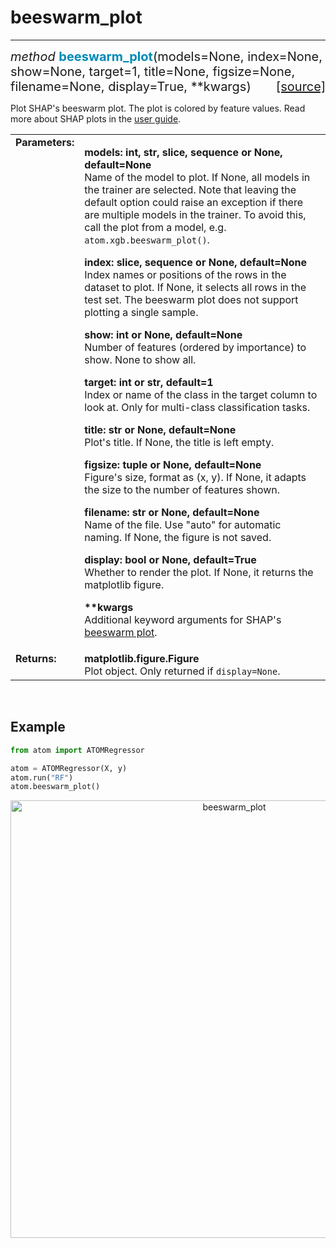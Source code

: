 # beeswarm_plot
---------------

<div style="font-size:20px">
<em>method</em> <strong style="color:#008AB8">beeswarm_plot</strong>(models=None,
index=None, show=None, target=1, title=None, figsize=None, filename=None,
display=True, **kwargs)
<span style="float:right">
<a href="https://github.com/tvdboom/ATOM/blob/master/atom/plots.py#L3274">[source]</a>
</span>
</div>

Plot SHAP's beeswarm plot. The plot is colored by feature values.
Read more about SHAP plots in the [user guide](../../../user_guide/plots/#shap).

<table style="font-size:16px">
<tr>
<td width="20%" class="td_title" style="vertical-align:top"><strong>Parameters:</strong></td>
<td width="80%" class="td_params">
<p>
<strong>models: int, str, slice, sequence or None, default=None</strong><br>
Name of the model to plot. If None, all models in the trainer are
selected. Note that leaving the default option could raise an
exception if there are multiple models in the trainer. To avoid
this, call the plot from a model, e.g. <code>atom.xgb.beeswarm_plot()</code>.
</p>
<p>
<strong>index: slice, sequence or None, default=None</strong><br>
Index names or positions of the rows in the dataset to plot.
If None, it selects all rows in the test set. The beeswarm
plot does not support plotting a single sample.
</p>
<p>
<strong>show: int or None, default=None</strong><br>
Number of features (ordered by importance) to show. None to show all.
</p>
<p>
<strong>target: int or str, default=1</strong><br>
Index or name of the class in the target column to look at. Only
for multi-class classification tasks.
</p>
<p>
<strong>title: str or None, default=None</strong><br>
Plot's title. If None, the title is left empty.
</p>
<p>
<strong>figsize: tuple or None, default=None</strong><br>
Figure's size, format as (x, y). If None, it adapts the size to the
number of features shown.
</p>
<p>
<strong>filename: str or None, default=None</strong><br>
Name of the file. Use "auto" for automatic naming.
If None, the figure is not saved.
</p>
<p>
<strong>display: bool or None, default=True</strong><br>
Whether to render the plot. If None, it returns the matplotlib figure.
</p>
<p>
<strong>**kwargs</strong><br>
Additional keyword arguments for SHAP's <a href="https://shap.readthedocs.io/en/latest/generated/shap.plots.beeswarm.html">beeswarm plot</a>.
</p>
</td>
</tr>
<tr>
<td width="20%" class="td_title" style="vertical-align:top"><strong>Returns:</strong></td>
<td width="80%" class="td_params">
<strong>matplotlib.figure.Figure</strong><br>
Plot object. Only returned if <code>display=None</code>.
</td>
</tr>
</table>
<br />



## Example

```python
from atom import ATOMRegressor

atom = ATOMRegressor(X, y)
atom.run("RF")
atom.beeswarm_plot()
```

<div align="center">
    <img src="../../../img/plots/beeswarm_plot.png" alt="beeswarm_plot" width="700" height="700"/>
</div>
